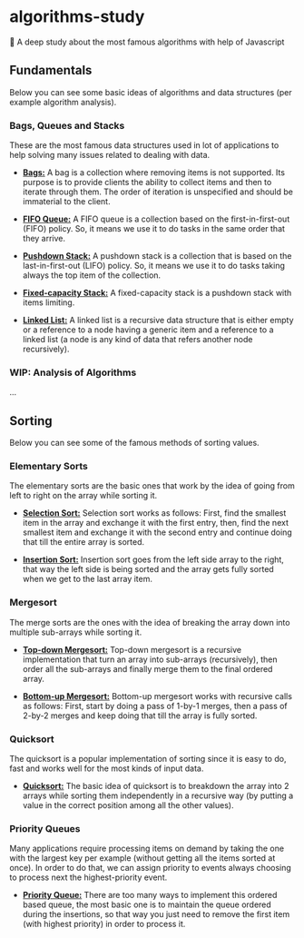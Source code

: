 # algorithms-study
:hammer: A deep study about the most famous algorithms with help of Javascript

## Fundamentals

Below you can see some basic ideas of algorithms and data structures (per example algorithm analysis).

### Bags, Queues and Stacks

These are the most famous data structures used in lot of applications to help solving many issues related to dealing with data.

- [**Bags:**](./algorithms/fundamentals/bags/Bag.js) A bag is a collection where removing items is not supported. Its purpose is to provide clients the ability to collect items and then to iterate through them. The order of iteration is unspecified and should be immaterial to the client.

- [**FIFO Queue:**](./algorithms/fundamentals/queues/FIFOQueue.js) A FIFO queue is a collection based on the first-in-first-out (FIFO) policy. So, it means we use it to do tasks in the same order that they arrive.

- [**Pushdown Stack:**](./algorithms/fundamentals/stacks/PushdownStack.js) A pushdown stack is a collection that is based on the last-in-first-out (LIFO) policy. So, it means we use it to do tasks taking always the top item of the collection.

- [**Fixed-capacity Stack:**](./algorithms/fundamentals/stacks/FixedCapacityStack.js) A fixed-capacity stack is a pushdown stack with items limiting.

- [**Linked List:**](./algorithms/fundamentals/lists/LinkedList.js) A linked list is a recursive data structure that is either empty or a reference to a node having a generic item and a reference to a linked list (a node is any kind of data that refers another node recursively).

### WIP: Analysis of Algorithms
...

## Sorting

Below you can see some of the famous methods of sorting values.

### Elementary Sorts

The elementary sorts are the basic ones that work by the idea of going from left to right on the array while sorting it.

- [**Selection Sort:**](./algorithms/sorting/elementary-sorts/SelectionSort.js) Selection sort works as follows: First, find the smallest item in the array and exchange it with the first entry, then, find the next smallest item and exchange it with the second entry and continue doing that till the entire array is sorted.

- [**Insertion Sort:**](./algorithms/sorting/elementary-sorts/InsertionSort.js) Insertion sort goes from the left side array to the right, that way the left side is being sorted and the array gets fully sorted when we get to the last array item.

### Mergesort

The merge sorts are the ones with the idea of breaking the array down into multiple sub-arrays while sorting it.

- [**Top-down Mergesort:**](./algorithms/sorting/mergesort/TopDownMergesort.js) Top-down mergesort is a recursive implementation that turn an array into sub-arrays (recursively), then order all the sub-arrays and finally merge them to the final ordered array.

- [**Bottom-up Mergesort:**](./algorithms/sorting/mergesort/BottomUpMergesort.js) Bottom-up mergesort works with recursive calls as follows: First, start by doing a pass of 1-by-1 merges, then a pass of 2-by-2 merges and keep doing that till the array is fully sorted.

### Quicksort

The quicksort is a popular implementation of sorting since it is easy to do, fast and works well for the most kinds of input data.

- [**Quicksort:**](./algorithms/sorting/quicksort/QuickSort.js) The basic idea of quicksort is to breakdown the array into 2 arrays while sorting them independently in a recursive way (by putting a value in the correct position among all the other values).

### Priority Queues

Many applications require processing items on demand by taking the one with the largest key per example (without getting all the items sorted at once). In order to do that, we can assign priority to events always choosing to process next the highest-priority event.

- [**Priority Queue:**](./algorithms/sorting/queues/PriorityQueue.js) There are too many ways to implement this ordered based queue, the most basic one is to maintain the queue ordered during the insertions, so that way you just need to remove the first item (with highest priority) in order to process it.